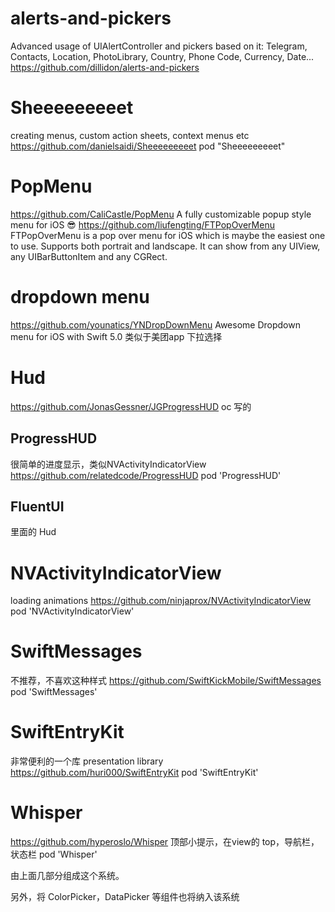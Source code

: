 #  alerts-and-pickers
Advanced usage of UIAlertController and pickers based on it: Telegram, Contacts, Location, PhotoLibrary, Country, Phone Code, Currency, Date...
https://github.com/dillidon/alerts-and-pickers


# Sheeeeeeeeet
creating menus, custom action sheets, context menus etc 
https://github.com/danielsaidi/Sheeeeeeeeet
pod "Sheeeeeeeeet"


# PopMenu

https://github.com/CaliCastle/PopMenu       A fully customizable popup style menu for iOS 😎
https://github.com/liufengting/FTPopOverMenu    FTPopOverMenu is a pop over menu for iOS which is maybe the easiest one to use. Supports both portrait and landscape. It can show from any UIView, any UIBarButtonItem and any CGRect.


# dropdown menu
https://github.com/younatics/YNDropDownMenu     Awesome Dropdown menu for iOS with Swift 5.0 类似于美团app 下拉选择


# Hud

https://github.com/JonasGessner/JGProgressHUD   oc 写的
##  ProgressHUD
很简单的进度显示，类似NVActivityIndicatorView
https://github.com/relatedcode/ProgressHUD
pod 'ProgressHUD'

## FluentUI
里面的 Hud


# NVActivityIndicatorView
loading animations https://github.com/ninjaprox/NVActivityIndicatorView
pod 'NVActivityIndicatorView'





# SwiftMessages
不推荐，不喜欢这种样式 
https://github.com/SwiftKickMobile/SwiftMessages
pod 'SwiftMessages'

# SwiftEntryKit
非常便利的一个库 presentation library https://github.com/huri000/SwiftEntryKit
pod 'SwiftEntryKit'

# Whisper
https://github.com/hyperoslo/Whisper
顶部小提示，在view的 top，导航栏，状态栏
pod 'Whisper'




由上面几部分组成这个系统。


另外，将 ColorPicker，DataPicker 等组件也将纳入该系统
